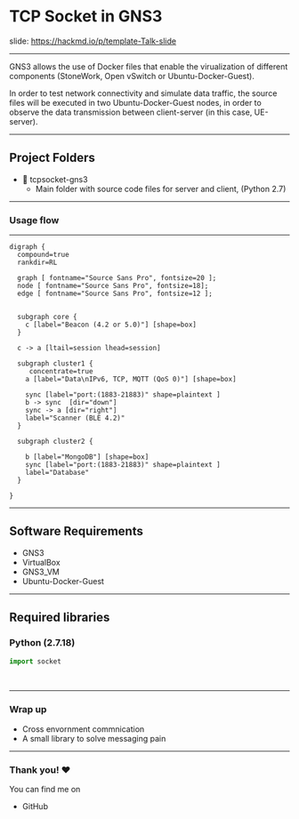 # TCP Socket in GNS3

<!-- Put the link to this slide here so people can follow -->
slide: https://hackmd.io/p/template-Talk-slide

---

GNS3 allows the use of Docker files that enable the virualization of different components (StoneWork, Open vSwitch or Ubuntu-Docker-Guest).

In order to test network connectivity and simulate data traffic, the source files will be executed in two Ubuntu-Docker-Guest nodes, in order to observe the data transmission between client-server (in this case, UE-server).
 

---

## Project Folders

- :file_folder: tcpsocket-gns3 
    - Main folder with source code files for server and client, (Python 2.7)

---



### Usage flow

---


```graphviz
digraph {
  compound=true
  rankdir=RL

  graph [ fontname="Source Sans Pro", fontsize=20 ];
  node [ fontname="Source Sans Pro", fontsize=18];
  edge [ fontname="Source Sans Pro", fontsize=12 ];


  subgraph core {
    c [label="Beacon (4.2 or 5.0)"] [shape=box]
  }
  
  c -> a [ltail=session lhead=session]

  subgraph cluster1 {
     concentrate=true
    a [label="Data\nIPv6, TCP, MQTT (QoS 0)"] [shape=box]
   
    sync [label="port:(1883-21883)" shape=plaintext ]
    b -> sync  [dir="down"]
    sync -> a [dir="right"]
    label="Scanner (BLE 4.2)"
  }

  subgraph cluster2 {
    
    b [label="MongoDB"] [shape=box]
    sync [label="port:(1883-21883)" shape=plaintext ]
    label="Database"
  }
  
}
```
---
## Software Requirements

- GNS3
- VirtualBox
- GNS3_VM
- Ubuntu-Docker-Guest
---


## Required libraries



### Python (2.7.18)

```typescript
import socket
```

<br>

---

### Wrap up

- Cross envornment commnication
- A small library to solve messaging pain


---

### Thank you! :heart: 

You can find me on

- GitHub
